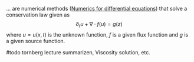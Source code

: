 
... are numerical methods ([Numerics for differential equations](Numerics%20for%20differential%20equations.md)) that solve a conservation law given as
$$\partial_t u + \nabla \cdot f(u) = g(z)$$
where $u=u(x,t)$ is the unknown function, $f$ is a given flux function and $g$ is a given source function. 


#todo tornberg lecture summarizen, Viscosity solution, etc.